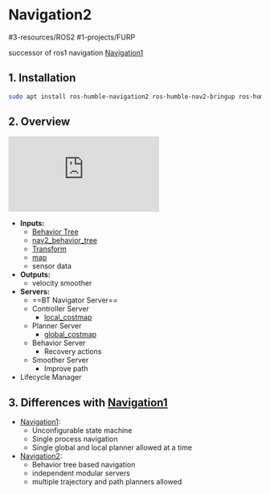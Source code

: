 # Navigation2
#3-resources/ROS2 #1-projects/FURP 

successor of ros1 navigation [Navigation1](https://github.com/FURP-2023-2024/Zaihong_Weekly_Log/blob/main/Notes/Navigation1.md)

## 1. Installation
```bash
sudo apt install ros-humble-navigation2 ros-humble-nav2-bringup ros-humble-turtlebot3*
```

## 2. Overview
![Pasted image 20240708185305.png](https://github.com/FURP-2023-2024/Zaihong_Weekly_Log/blob/main/Notes/Pasted%20image%2020240708185305.png.md)

- **Inputs:**
	- [Behavior Tree](https://github.com/FURP-2023-2024/Zaihong_Weekly_Log/blob/main/Notes/Behavior%20Tree.md)
	- [nav2_behavior_tree](https://github.com/FURP-2023-2024/Zaihong_Weekly_Log/blob/main/Notes/nav2_behavior_tree.md)
	- [Transform](https://github.com/FURP-2023-2024/Zaihong_Weekly_Log/blob/main/Notes/Transform.md)
	- [map](https://github.com/FURP-2023-2024/Zaihong_Weekly_Log/blob/main/Notes/map.md)
	- sensor data
- **Outputs:** 
	- velocity smoother
- **Servers:**
	- ==BT Navigator Server==
	- Controller Server
		- [local_costmap](https://github.com/FURP-2023-2024/Zaihong_Weekly_Log/blob/main/Notes/local_costmap.md)
	- Planner Server
		- [global_costmap](https://github.com/FURP-2023-2024/Zaihong_Weekly_Log/blob/main/Notes/global_costmap.md)
	- Behavior Server
		- Recovery actions
	- Smoother Server
		- Improve path
- Lifecycle Manager

## 3. Differences with [Navigation1](https://github.com/FURP-2023-2024/Zaihong_Weekly_Log/blob/main/Notes/Navigation1.md)

- [Navigation1](https://github.com/FURP-2023-2024/Zaihong_Weekly_Log/blob/main/Notes/Navigation1.md):
	- Unconfigurable state machine
	- Single process navigation
	- Single global and local planner allowed at a time
- [Navigation2](https://github.com/FURP-2023-2024/Zaihong_Weekly_Log/blob/main/Notes/Navigation2.md):
	- Behavior tree based navigation
	- independent modular servers
	- multiple trajectory and path planners allowed
	